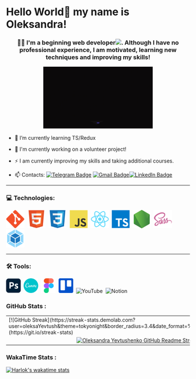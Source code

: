 # Hello World👋 my name is Oleksandra!

### <div align="center"> :woman_technologist: I'm a beginning web developer<img src="https://media.giphy.com/media/WUlplcMpOCEmTGBtBW/giphy.gif" width="40px">. Although I have no professional experience, I am motivated, learning new techniques and improving my skills! </div>

<p align="center">
 <img width="300" src="assets/githubwo.gif" alt="github"/>
</p>

- :telescope:  I’m currently learning TS/Redux

- :seedling: I'm currently working on a volunteer project!

- :zap: I am currently improving my skills and taking additional courses.

- :mailbox: Contacts: [![Telegram Badge](https://img.shields.io/badge/%40olexaevtush-0088CC?style=for-the-badge&logo=Telegram&logoColor=white)](https://t.me/OlexaEvtush) [![Gmail Badge](https://img.shields.io/badge/olexaevtush%40gmail.com-red?style=for-the-badge&logo=Gmail&logoColor=white)](mailto:olexaevtush@gmail.com)[![LinkedIn Badge](https://img.shields.io/badge/%D0%9Eleksandra%20Yevtushenko-0077B5?style=for-the-badge&logo=LinkedIn&logoColor=white)](https://www.linkedin.com/in/оleksandra-yevtushenko-b2a082228/)

---

### 💻  Technologies:

<div>
  <img src="https://github.com/devicons/devicon/blob/master/icons/git/git-original.svg" title="git" alt="git" width="50" height="50"/>&nbsp
  <img src="https://github.com/devicons/devicon/blob/master/icons/html5/html5-original.svg" title="html5" alt="html5" width="50" height="50"/>&nbsp
  <img src="https://github.com/devicons/devicon/blob/master/icons/css3/css3-original.svg" title="css" alt="css" width="50" height="50"/>&nbsp
  <img src="https://github.com/devicons/devicon/blob/master/icons/javascript/javascript-original.svg" title="javascript" alt="javascript" width="50" height="50"/>&nbsp
  <img src="https://github.com/devicons/devicon/blob/master/icons/react/react-original.svg" title="reactjs" alt="reactjs" width="50" height="50"/>&nbsp
  <img src="https://github.com/devicons/devicon/blob/master/icons/typescript/typescript-plain.svg" title="typescript" alt="typescript" width="50" height="50"/>&nbsp
  <img src="https://github.com/devicons/devicon/blob/master/icons/nodejs/nodejs-original.svg" title="nodejs" alt="nodejs" width="50" height="50"/>&nbsp
  <img src="https://github.com/devicons/devicon/blob/master/icons/sass/sass-original.svg" title="sass/scss" alt="sass/scss" width="50" height="50"/>&nbsp;
  <img src="https://github.com/devicons/devicon/blob/master/icons/webpack/webpack-original.svg" title="webpack" alt="webpack" width="50" height="50"/>&nbsp;
</div>

---

### 🛠 Tools:

<div>
  <img src="https://github.com/devicons/devicon/blob/master/icons/photoshop/photoshop-plain.svg" title="photoshop" alt="photoshop" width="40" height="40"/>&nbsp;
  <img src="https://github.com/devicons/devicon/blob/master/icons/canva/canva-original.svg" title="canva" alt="canva" width="40" height="40"/>&nbsp;
  <img src="https://github.com/devicons/devicon/blob/master/icons/figma/figma-original.svg" title="figma" alt="figma" width="40" height="40"/>&nbsp;
  <img src="https://github.com/devicons/devicon/blob/master/icons/trello/trello-plain.svg" title="trello" alt="trello" width="40" height="40"/>&nbsp;
  <img src="https://upload.wikimedia.org/wikipedia/commons/9/9e/YouTube_Logo_%282013-2017%29.svg" title="YouTube" alt="YouTube" width="40" height="40"/>&nbsp;
  <img src="https://upload.wikimedia.org/wikipedia/commons/e/e9/Notion-logo.svg" title="Notion" alt="Notion" width="40" height="40"/>&nbsp;
</div>

### GitHub Stats :

<table align="center">
  <tr>
  <td>
  [![GitHub Streak](https://streak-stats.demolab.com?user=oleksaYevtush&theme=tokyonight&border_radius=3.4&date_format=%5BY%20%5DM%20j)](https://git.io/streak-stats)
  </td>
  <td>
  <a href="https://github.com/anuraghazra/github-readme-stats"> <img src="https://github-readme-stats-arasgungore.vercel.app/api/top-langs/?username=oleksaYevtush&theme=outrun&hide_border=true&langs_count=8&layout=compact&count_private=true" alt="Top Languages" /></a>
  </td>
  </tr>
  <tr>
  <td colspan=2 align="center">
 <a href="https://git.io/streak-stats"> <img src="http://github-readme-streak-stats.herokuapp.com?user=oleksaYevtush&hide_border=true&theme=tokyonight&date_format=j%20M%5B%20Y%5D" alt="Oleksandra Yevtushenko GitHub Readme Streak Stats" /> </a>
  </td>
  </tr>
</table>

### WakaTime Stats :

[![Harlok's wakatime stats](https://github-readme-stats.vercel.app/api/wakatime?username=oleksaYevtush&theme=neon)](https://github.com/anuraghazra/github-readme-stats)
